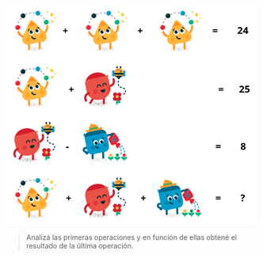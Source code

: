 <img src="https://raw.githubusercontent.com/MumukiProject/mumuki-guia-text-ejercicios-de-admision/master/assets/Screenshot%20from%202021-02-11%2014-53-01_1613066066988.png" alt="Screenshot from 2021-02-11 14-53-01_1613066066988.png" width="auto" height="auto">

> Analizá las primeras operaciones y en función de ellas obtené el resultado de la última operación.